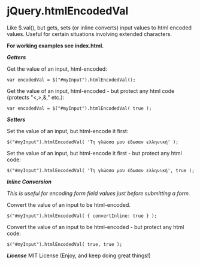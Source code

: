 jQuery.htmlEncodedVal
=====================

Like $.val(), but gets, sets (or inline converts) input values to html encoded values. Useful for certain situations involving extended characters.

**For working examples see index.html.**


***Getters***

Get the value of an input, html-encoded:
<pre><code>var encodedVal = $("#myInput").htmlEncodedVal();</code></pre>

Get the value of an input, html-encoded - but protect any html code (protects "<,>,&," etc.):
<pre><code>var encodedVal = $("#myInput").htmlEncodedVal( true );</code></pre>


***Setters***

Set the value of an input, but html-encode it first:
<pre><code>$("#myInput").htmlEncodedVal( 'Τη γλώσσα μου έδωσαν ελληνική' );</code></pre>

Set the value of an input, but html-encode it first - but protect any html code:
<pre><code>$("#myInput").htmlEncodedVal( 'Τη γλώσσα μου έδωσαν ελληνική', true );</code></pre>


***Inline Conversion***

*This is useful for encoding form field values just before submitting a form.*

Convert the value of an input to be html-encoded. 
<pre><code>$("#myInput").htmlEncodedVal( { convertInline: true } );</code></pre>

Convert the value of an input to be html-encoded - but protect any html code: 
<pre><code>$("#myInput").htmlEncodedVal( true, true );</code></pre>


***License***
MIT License (Enjoy, and keep doing great things!)

